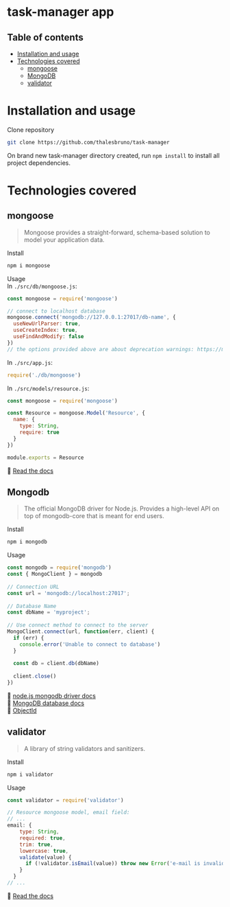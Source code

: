 task-manager app
================

<!--ts-->
Table of contents
-----------------
* [Installation and usage](#installation-and-usage)
* [Technologies covered](#technologies-covered)
  * [mongoose](#mongoose)
  * [MongoDB](#mongodb)
  * [validator](#validator)
<!--te-->

Installation and usage
======================

Clone repository  
```bash
git clone https://github.com/thalesbruno/task-manager
```

On brand new task-manager directory created, run `npm install` to install all project dependencies.  

Technologies covered
====================

mongoose
--------
>Mongoose provides a straight-forward, schema-based solution to model your application data.

Install
```bash
npm i mongoose
```

Usage  
In `./src/db/mongoose.js`:
```javascript
const mongoose = require('mongoose')

// connect to localhost database
mongoose.connect('mongodb://127.0.0.1:27017/db-name', {
  useNewUrlParser: true, 
  useCreateIndex: true,
  useFindAndModify: false
})
// the options provided above are about deprecation warnings: https://mongoosejs.com/docs/deprecations.html
```

In `./src/app.js`:
```javascript
require('./db/mongoose')
```

In `./src/models/resource.js`:
```javascript
const mongoose = require('mongoose')

const Resource = mongoose.Model('Resource', {
  name: {
    type: String,
    require: true
  }
})

module.exports = Resource
```

:page_facing_up: [Read the docs](https://mongoosejs.com/docs/guide.html)

Mongodb
-------
>The official MongoDB driver for Node.js. Provides a high-level API on top of mongodb-core that is meant for end users.

Install
```bash
npm i mongodb
```

Usage
```javascript
const mongodb = require('mongodb')
const { MongoClient } = mongodb
 
// Connection URL
const url = 'mongodb://localhost:27017';
 
// Database Name
const dbName = 'myproject';
 
// Use connect method to connect to the server
MongoClient.connect(url, function(err, client) {
  if (err) {
    console.error('Unable to connect to database')
  }
 
  const db = client.db(dbName)
  
  client.close()
})
```

:page_facing_up: [node.js mongodb driver docs](https://www.npmjs.com/package/mongodb)  
:page_facing_up: [MongoDB database docs](https://docs.mongodb.com)  
:page_facing_up: [ObjectId](https://docs.mongodb.com/manual/reference/method/ObjectId/)  


validator
---------
>A library of string validators and sanitizers.

Install
```bash
npm i validator
```

Usage
```javascript
const validator = require('validator')

// Resource mongoose model, email field:
// ...
email: {
    type: String,
    required: true,
    trim: true,
    lowercase: true,
    validate(value) {
      if (!validator.isEmail(value)) throw new Error('e-mail is invalid')
    }
  }
// ...
```

:page_facing_up: [Read the docs](https://www.npmjs.com/package/validator)